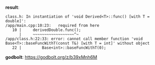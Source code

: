 **result**:
```
class.h: In instantiation of 'void Derived<T>::func() [with T = double]':
/app/main.cpp:10:23:   required from here
   10 |     derivedDouble.func();
      |     ~~~~~~~~~~~~~~~~~~^~
/app/class.h:22:33: error: cannot call member function 'void Base<T>::baseFuncWithT(const T&) [with T = int]' without object
   22 |         Base<int>::baseFuncWithT(0);
```
**godbolt**: https://godbolt.org/z/b39xMnh6M